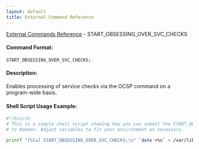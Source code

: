 ```yaml
---
layout: default
title: External Command Reference
---
```


<!--
************************************************
* AUTO GENERATED PAGE - USE ./update SCRIPT
************************************************
-->

<span class="glyphicon glyphicon-arrow-up"></span><a href="index.html"> External Commands Reference</a> - START_OBSESSING_OVER_SVC_CHECKS<br>

#### Command Format:

`START_OBSESSING_OVER_SVC_CHECKS;`

#### Description:

Enables processing of service checks via the OCSP command on a program-wide basis.

#### Shell Script Usage Example:

```sh
#!/bin/sh
# This is a sample shell script showing how you can submit the START_OBSESSING_OVER_SVC_CHECKS command
# to Naemon. Adjust variables to fit your environment as necessary.

printf "[%lu] START_OBSESSING_OVER_SVC_CHECKS;\n" `date +%s` > /var/lib/naemon/naemon.cmd
```
